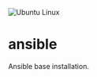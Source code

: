 ![Ubuntu Linux](https://img.shields.io/badge/tested-ubuntu-green.svg)

# ansible

Ansible base installation.
